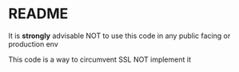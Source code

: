 

<h1>README</h1>

<p>
It is <b>strongly</b> advisable NOT to use this code in any public facing or production env
</p>

<p>
This code is a way to circumvent SSL NOT implement it
</p>